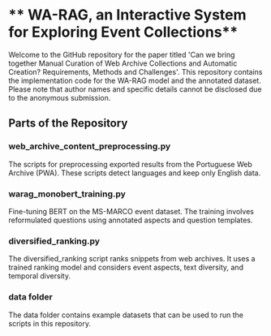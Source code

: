 # ** WA-RAG, an Interactive System for Exploring Event Collections**

Welcome to the GitHub repository for the paper titled 'Can we bring together Manual Curation of Web Archive Collections and Automatic Creation? Requirements, Methods and Challenges'. This repository contains the implementation code for the WA-RAG model and the annotated dataset. Please note that author names and specific details cannot be disclosed due to the anonymous submission.


## Parts of the Repository

### web_archive_content_preprocessing.py

The scripts for preprocessing exported results from the Portuguese Web Archive (PWA). These scripts detect languages and keep only English data.

### warag_monobert_training.py

Fine-tuning BERT on the MS-MARCO event dataset. The training involves reformulated questions using annotated aspects and question templates.

### diversified_ranking.py

The diversified_ranking script ranks snippets from web archives. It uses a trained ranking model and considers event aspects, text diversity, and temporal diversity. 

### data folder

The data folder contains example datasets that can be used to run the scripts in this repository.
